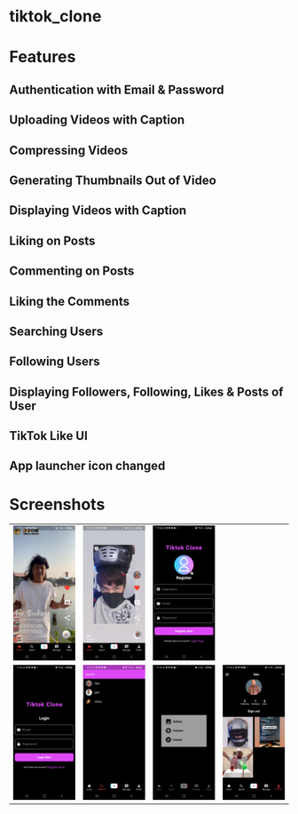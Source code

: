 # tiktok_clone

# Features

## Authentication with Email & Password
## Uploading Videos with Caption
## Compressing Videos
## Generating Thumbnails Out of Video
## Displaying Videos with Caption
## Liking on Posts
## Commenting on Posts
## Liking the Comments
## Searching Users
## Following Users
## Displaying Followers, Following, Likes & Posts of User
## TikTok Like UI
## App launcher icon changed

# Screenshots
<table>
    <tr>
        <td><img src="asset/image/1.jpg" width="300" /></td>
        <td><img src="asset/image/2.jpg" width="300" /></td>
        <td><img src="asset/image/3.jpg" width="300" /></td>
    </tr>
    <tr>
        <td><img src="asset/image/4.jpg" width="300" /></td>
        <td><img src="asset/image/5.jpg" width="300" /></td>
        <td><img src="asset/image/6.jpg" width="300" /></td>
        <td><img src="asset/image/7.jpg" width="300" /></td>
    </tr>
</table>
